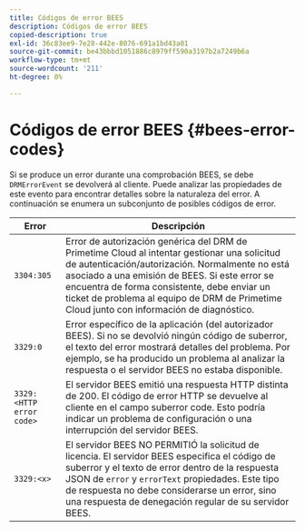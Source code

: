 ```yaml
---
title: Códigos de error BEES
description: Códigos de error BEES
copied-description: true
exl-id: 36c83ee9-7e28-442e-8076-691a1bd43a01
source-git-commit: be43bbbd1051886c8979ff590a3197b2a7249b6a
workflow-type: tm+mt
source-wordcount: '211'
ht-degree: 0%

---
```


# Códigos de error BEES {#bees-error-codes}

<!--<a id="section_81946679E1114DBA9FE173D0AA9E2F09"></a>-->

Si se produce un error durante una comprobación BEES, se debe `DRMErrorEvent` se devolverá al cliente. Puede analizar las propiedades de este evento para encontrar detalles sobre la naturaleza del error. A continuación se enumera un subconjunto de posibles códigos de error.

| Error | Descripción |
|---|---|
| `3304:305` | Error de autorización genérica del DRM de Primetime Cloud al intentar gestionar una solicitud de autenticación/autorización. Normalmente no está asociado a una emisión de BEES. Si este error se encuentra de forma consistente, debe enviar un ticket de problema al equipo de DRM de Primetime Cloud junto con información de diagnóstico. |
| `3329:0` | Error específico de la aplicación (del autorizador BEES). Si no se devolvió ningún código de suberror, el texto del error mostrará detalles del problema. Por ejemplo, se ha producido un problema al analizar la respuesta o el servidor BEES no estaba disponible. |
| `3329:<HTTP error code>` | El servidor BEES emitió una respuesta HTTP distinta de 200. El código de error HTTP se devuelve al cliente en el campo suberror code. Esto podría indicar un problema de configuración o una interrupción del servidor BEES. |
| `3329:<x>` | El servidor BEES NO PERMITIÓ la solicitud de licencia. El servidor BEES especifica el código de suberror y el texto de error dentro de la respuesta JSON de `error` y `errorText` propiedades. Este tipo de respuesta no debe considerarse un error, sino una respuesta de denegación regular de su servidor BEES. |
